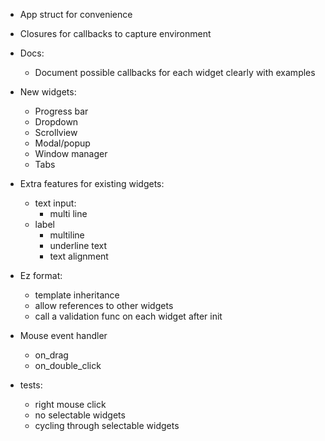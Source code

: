 - App struct for convenience


- Closures for callbacks to capture environment


- Docs:
  - Document possible callbacks for each widget clearly with examples


- New widgets:
    - Progress bar
    - Dropdown
    - Scrollview
    - Modal/popup
    - Window manager
    - Tabs


- Extra features for existing widgets:
    - text input:
        - multi line
    - label
        - multiline
        - underline text
        - text alignment


- Ez format:
    - template inheritance
    - allow references to other widgets
    - call a validation func on each widget after init
  

- Mouse event handler
  - on_drag
  - on_double_click


- tests:
    - right mouse click
    - no selectable widgets
    - cycling through selectable widgets